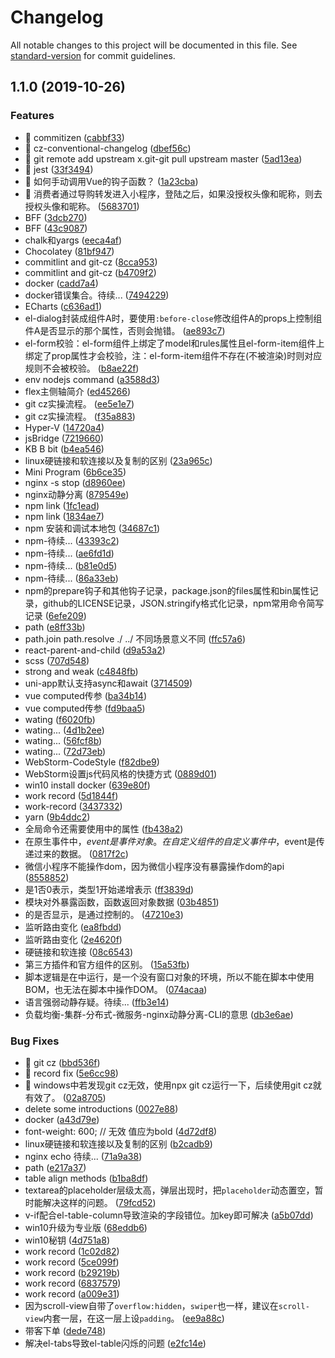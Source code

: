 # Changelog

All notable changes to this project will be documented in this file. See [standard-version](https://github.com/conventional-changelog/standard-version) for commit guidelines.

## 1.1.0 (2019-10-26)


### Features

* 🎸 commitizen ([cabbf33](https://github.com/zhouhuafei/readme-notes/commit/cabbf33538fc633f98ba5d1e2b0a4153b5ab605c))
* 🎸 cz-conventional-changelog ([dbef56c](https://github.com/zhouhuafei/readme-notes/commit/dbef56c8c3d162961adeab9e26231d83e6661415))
* 🎸 git remote add upstream x.git-git pull upstream master ([5ad13ea](https://github.com/zhouhuafei/readme-notes/commit/5ad13eac7799cc87c321e07c19cabe9d9e680e5a))
* 🎸 jest ([33f3494](https://github.com/zhouhuafei/readme-notes/commit/33f3494b6812173af8327d55544f1522d1821109))
* 🎸 如何手动调用Vue的钩子函数？ ([1a23cba](https://github.com/zhouhuafei/readme-notes/commit/1a23cba14db8026202dcf373a11c33d707bb7584))
* 🎸 消费者通过导购转发进入小程序，登陆之后，如果没授权头像和昵称，则去授权头像和昵称。 ([5683701](https://github.com/zhouhuafei/readme-notes/commit/56837019ef91d2b40eb8993cd15008262b1a988a))
* BFF ([3dcb270](https://github.com/zhouhuafei/readme-notes/commit/3dcb270d6fa5244acf408adee829c2a9cd67bcda))
* BFF ([43c9087](https://github.com/zhouhuafei/readme-notes/commit/43c9087d57e5ab0e0646045f713a75dbd1f33a7a))
* chalk和yargs ([eeca4af](https://github.com/zhouhuafei/readme-notes/commit/eeca4afa7aee23d5a8223f7eb02863304ad7f1aa))
* Chocolatey ([81bf947](https://github.com/zhouhuafei/readme-notes/commit/81bf9476e7fd21d1a627b67230609285aedc3f1b))
* commitlint and git-cz ([8cca953](https://github.com/zhouhuafei/readme-notes/commit/8cca953c23c54a09cd42633f695285faf43003c3))
* commitlint and git-cz ([b4709f2](https://github.com/zhouhuafei/readme-notes/commit/b4709f2d5b7ff724ca8d3a47327bee462f6a0573))
* docker ([cadd7a4](https://github.com/zhouhuafei/readme-notes/commit/cadd7a4d89db0dc61a8274af26f03a55a0ea81e9))
* docker错误集合。待续... ([7494229](https://github.com/zhouhuafei/readme-notes/commit/749422906b4716f2104739cea82968b2d86497a7))
* ECharts ([c636ad1](https://github.com/zhouhuafei/readme-notes/commit/c636ad13f7dd1c63bb8e063d2b8e031ea8aef280))
* el-dialog封装成组件A时，要使用`:before-close`修改组件A的props上控制组件A是否显示的那个属性，否则会抛错。 ([ae893c7](https://github.com/zhouhuafei/readme-notes/commit/ae893c7de8d46971feb3ab0dac09c162b384be57))
* el-form校验：el-form组件上绑定了model和rules属性且el-form-item组件上绑定了prop属性才会校验，注：el-form-item组件不存在(不被渲染)时则对应规则不会被校验。 ([b8ae22f](https://github.com/zhouhuafei/readme-notes/commit/b8ae22f603b4ce28601064d8c27573ca44147137))
* env nodejs command ([a3588d3](https://github.com/zhouhuafei/readme-notes/commit/a3588d3a89803d8e4a44891f7b1aadf37e7cc938))
* flex主侧轴简介 ([ed45266](https://github.com/zhouhuafei/readme-notes/commit/ed45266379c0cbc3ecfdcedcbb8634ab1fdd3e78))
* git cz实操流程。 ([ee5e1e7](https://github.com/zhouhuafei/readme-notes/commit/ee5e1e70bc1b56dc7c0f4ceff33eef6d4312ec9b))
* git cz实操流程。 ([f35a883](https://github.com/zhouhuafei/readme-notes/commit/f35a88333a18e546200be7dda3a15bc9b474237d))
* Hyper-V ([14720a4](https://github.com/zhouhuafei/readme-notes/commit/14720a49acd87f122621af7b9d76f38875f27f6f))
* jsBridge ([7219660](https://github.com/zhouhuafei/readme-notes/commit/72196603e494de8dbd877503b7149ea4f01d85b0))
* KB B bit ([b4ea546](https://github.com/zhouhuafei/readme-notes/commit/b4ea5469d7f40c8f1dcf3e0aafece60bdef8e1df))
* linux硬链接和软连接以及复制的区别 ([23a965c](https://github.com/zhouhuafei/readme-notes/commit/23a965c0efabf2918a3a42d8b4cb0ad0eb0664db))
* Mini Program ([6b6ce35](https://github.com/zhouhuafei/readme-notes/commit/6b6ce359336ea8ca0438c2a8bc0220f526cb8e76))
* nginx -s stop ([d8960ee](https://github.com/zhouhuafei/readme-notes/commit/d8960ee36f21e455971648e5f78494d6bad76c8d))
* nginx动静分离 ([879549e](https://github.com/zhouhuafei/readme-notes/commit/879549efb2d9467c6a8810ede9df5d22aac47ed2))
* npm link ([1fc1ead](https://github.com/zhouhuafei/readme-notes/commit/1fc1eadfb7aa6360930e47e3e0f7e12153d15a45))
* npm link ([1834ae7](https://github.com/zhouhuafei/readme-notes/commit/1834ae7c7996bd9307c2d783838f01e7ab55b832))
* npm 安装和调试本地包 ([34687c1](https://github.com/zhouhuafei/readme-notes/commit/34687c114a19aae46ecffb4ab57104dee9f0f5ed))
* npm-待续... ([43393c2](https://github.com/zhouhuafei/readme-notes/commit/43393c29e5a485c1f29964a674b593ea6d244580))
* npm-待续... ([ae6fd1d](https://github.com/zhouhuafei/readme-notes/commit/ae6fd1dfc62469869b8285ac536e8627adffd66b))
* npm-待续... ([b81e0d5](https://github.com/zhouhuafei/readme-notes/commit/b81e0d56f20c96fa027b01c00ca879a36e2edf1d))
* npm-待续... ([86a33eb](https://github.com/zhouhuafei/readme-notes/commit/86a33eb9a3e0ef87ae7ceddc01f6fec46c167931))
* npm的prepare钩子和其他钩子记录，package.json的files属性和bin属性记录，github的LICENSE记录，JSON.stringify格式化记录，npm常用命令简写记录 ([6efe209](https://github.com/zhouhuafei/readme-notes/commit/6efe2094224f1c92286ebba472efa0013810f0d5))
* path ([e8ff33b](https://github.com/zhouhuafei/readme-notes/commit/e8ff33b093e856d06b203c1fb0791798b28c6610))
* path.join path.resolve ./ ../ 不同场景意义不同 ([ffc57a6](https://github.com/zhouhuafei/readme-notes/commit/ffc57a64f5f52a97e882d136eae5ca3ea724cde4))
* react-parent-and-child ([d9a53a2](https://github.com/zhouhuafei/readme-notes/commit/d9a53a2915a57811626b0a44974d3ab7572d2fcf))
* scss ([707d548](https://github.com/zhouhuafei/readme-notes/commit/707d54852225bfad011abdb33b95acc07186e4db))
* strong and weak ([c4848fb](https://github.com/zhouhuafei/readme-notes/commit/c4848fbc5395e89b8ab46825622c73ce91ac3195))
* uni-app默认支持async和await ([3714509](https://github.com/zhouhuafei/readme-notes/commit/3714509fee4bc9d8ec8ef99ba28a51a8db9ec06a))
* vue computed传参 ([ba34b14](https://github.com/zhouhuafei/readme-notes/commit/ba34b140656f89da46936b1d8386efe34d0d485a))
* vue computed传参 ([fd9baa5](https://github.com/zhouhuafei/readme-notes/commit/fd9baa5f523451d843d123c5486b08e2dda9d417))
* wating ([f6020fb](https://github.com/zhouhuafei/readme-notes/commit/f6020fb9cb106ed94d210c95d60c7a932c368343))
* wating... ([4d1b2ee](https://github.com/zhouhuafei/readme-notes/commit/4d1b2ee21ccf6af7371f038ef2530e4e2966dd45))
* wating... ([56fcf8b](https://github.com/zhouhuafei/readme-notes/commit/56fcf8bdeb7079aea4fc913b9144fc269e68ebac))
* wating... ([72d73eb](https://github.com/zhouhuafei/readme-notes/commit/72d73ebd19428a854968b133665e56360496b7d8))
* WebStorm-CodeStyle ([f82dbe9](https://github.com/zhouhuafei/readme-notes/commit/f82dbe91463c84755b7c8f9265fb13999c4a3a8f))
* WebStorm设置js代码风格的快捷方式 ([0889d01](https://github.com/zhouhuafei/readme-notes/commit/0889d0147ca1ed79f7ca9a0c36b46e4f71d445d6))
* win10 install docker ([639e80f](https://github.com/zhouhuafei/readme-notes/commit/639e80f7487ef6bce1eec9542d3f04397ee64bcf))
* work record ([5d1844f](https://github.com/zhouhuafei/readme-notes/commit/5d1844f5bb5d31318c59d34fb2f11c41646b732f))
* work-record ([3437332](https://github.com/zhouhuafei/readme-notes/commit/34373321c885dde1afa663ed06b6b1b42aad546f))
* yarn ([9b4ddc2](https://github.com/zhouhuafei/readme-notes/commit/9b4ddc28cad0bf5782e03968ea9035d5adf552bd))
* 全局命令还需要使用中的属性 ([fb438a2](https://github.com/zhouhuafei/readme-notes/commit/fb438a24cb9746a909738899f4a0df8b9d8a2b71))
* 在原生事件中，$event是事件对象。在自定义组件的自定义事件中，$event是传递过来的数据。 ([0817f2c](https://github.com/zhouhuafei/readme-notes/commit/0817f2c2eec86d982f30dbcd2aee73ff579ac7e2))
* 微信小程序不能操作dom，因为微信小程序没有暴露操作dom的api ([8558852](https://github.com/zhouhuafei/readme-notes/commit/855885254955acd4c2700c3ae3728b8411f6004c))
* 是1否0表示，类型1开始递增表示 ([ff3839d](https://github.com/zhouhuafei/readme-notes/commit/ff3839daf9263ce7b21d824396655789aeaf3f55))
* 模块对外暴露函数，函数返回对象数据 ([03b4851](https://github.com/zhouhuafei/readme-notes/commit/03b48518b2a3066151a890b78d7ccdfdc610ec78))
* 的是否显示，是通过控制的。 ([47210e3](https://github.com/zhouhuafei/readme-notes/commit/47210e335c557395e0ef8c2440e0081697878412))
* 监听路由变化 ([ea8fbdd](https://github.com/zhouhuafei/readme-notes/commit/ea8fbdd9c40dd47c96a66899b54279b5de978b51))
* 监听路由变化 ([2e4620f](https://github.com/zhouhuafei/readme-notes/commit/2e4620f3f8e78adfabd98c89e135e0da078c6c0b))
* 硬链接和软连接 ([08c6543](https://github.com/zhouhuafei/readme-notes/commit/08c6543d26cd67fdb7b7324722e9d3df67e72b2c))
* 第三方插件和官方组件的区别。 ([15a53fb](https://github.com/zhouhuafei/readme-notes/commit/15a53fbad4051ee990918e7e0291325e102420f3))
* 脚本逻辑是在中运行，是一个没有窗口对象的环境，所以不能在脚本中使用BOM，也无法在脚本中操作DOM。 ([074acaa](https://github.com/zhouhuafei/readme-notes/commit/074acaa9e7fc015cd75567799aedb1c9a25b0ef7))
* 语言强弱动静存疑。待续... ([ffb3e14](https://github.com/zhouhuafei/readme-notes/commit/ffb3e147980ef40e98ec3bde59f3591ea473014c))
* 负载均衡-集群-分布式-微服务-nginx动静分离-CLI的意思 ([db3e6ae](https://github.com/zhouhuafei/readme-notes/commit/db3e6ae75a7680b4c722e3818ba72e9a64923490))


### Bug Fixes

* 🐛 git cz ([bbd536f](https://github.com/zhouhuafei/readme-notes/commit/bbd536f15641140951798132caf265511ee25bd7))
* 🐛 record fix ([5e6cc98](https://github.com/zhouhuafei/readme-notes/commit/5e6cc98e80fc44bec832b96175d32ef67013827b))
* 🐛 windows中若发现git cz无效，使用npx git cz运行一下，后续使用git cz就有效了。 ([02a8705](https://github.com/zhouhuafei/readme-notes/commit/02a87054a2a40f18607f0b9cee8fd30392c313ef))
* delete some introductions ([0027e88](https://github.com/zhouhuafei/readme-notes/commit/0027e88afe800e7f570f941be86d88df206b9d36))
* docker ([a43d79e](https://github.com/zhouhuafei/readme-notes/commit/a43d79ebc49356f9264ed37506aa14c6e9ffc613))
* font-weight: 600; // 无效 值应为bold ([4d72df8](https://github.com/zhouhuafei/readme-notes/commit/4d72df82a4357234b2c5cdc98d05577624458459))
* linux硬链接和软连接以及复制的区别 ([b2cadb9](https://github.com/zhouhuafei/readme-notes/commit/b2cadb9d60368d0fd2f34b3a61d0cba0116990d8))
* nginx echo 待续... ([71a9a38](https://github.com/zhouhuafei/readme-notes/commit/71a9a382e3acb8a585904eaf7b90e8630b85b569))
* path ([e217a37](https://github.com/zhouhuafei/readme-notes/commit/e217a37289ab9e85e656cf43b1aec9899123dc90))
* table align methods ([b1ba8df](https://github.com/zhouhuafei/readme-notes/commit/b1ba8df8f6f291c27156aa7804983ec42c046b4e))
* textarea的placeholder层级太高，弹层出现时，把`placeholder`动态置空，暂时能解决这样的问题。 ([79fcd52](https://github.com/zhouhuafei/readme-notes/commit/79fcd52f5d17efc93d5d464ba42ea36a26466e16))
* v-if配合el-table-column导致渲染的字段错位。加key即可解决 ([a5b07dd](https://github.com/zhouhuafei/readme-notes/commit/a5b07dd9226aa793326d39415937e9702b49da35))
* win10升级为专业版 ([68eddb6](https://github.com/zhouhuafei/readme-notes/commit/68eddb67ae8c680bab64578991402fb39bada997))
* win10秘钥 ([4d751a8](https://github.com/zhouhuafei/readme-notes/commit/4d751a8fb4f4233fe843e3bf8643930393249b85))
* work record ([1c02d82](https://github.com/zhouhuafei/readme-notes/commit/1c02d82b2d460e04db63e9f85673a11bd54d21e1))
* work record ([5ce099f](https://github.com/zhouhuafei/readme-notes/commit/5ce099ff788c8e7d6567bce03358119ef7749ae8))
* work record ([b29219b](https://github.com/zhouhuafei/readme-notes/commit/b29219b345bbeaa903333323773d6e462d392f87))
* work record ([6837579](https://github.com/zhouhuafei/readme-notes/commit/6837579eef951000f41aa30ab2ccce096f49887e))
* work record ([a009e31](https://github.com/zhouhuafei/readme-notes/commit/a009e314201698b65ab0e06e9ef1d4b32c98309b))
* 因为scroll-view自带了`overflow:hidden`，`swiper`也一样，建议在`scroll-view`内套一层，在这一层上设`padding`。 ([ee9a88c](https://github.com/zhouhuafei/readme-notes/commit/ee9a88ce2cfd86db98aa8ff796bcb3ba0f1df78c))
* 带客下单 ([dede748](https://github.com/zhouhuafei/readme-notes/commit/dede748a148a133d4eee344669775475266748f6))
* 解决el-tabs导致el-table闪烁的问题 ([e2fc14e](https://github.com/zhouhuafei/readme-notes/commit/e2fc14e9c22cc35b3327a275a324d7cd5ec921b3))
